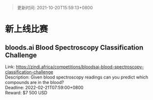 > 更新时间: 2021-10-20T15:59:13+0800 

# 新上线比赛


## bloods.ai Blood Spectroscopy Classification Challenge
Link: https://zindi.africa/competitions/bloodsai-blood-spectroscopy-classification-challenge  
Description: Given blood spectroscopy readings can you predict which compounds are in the blood?  
Deadline: 2022-02-21T07:59:00+0800  
Reward: $7 500 USD  

